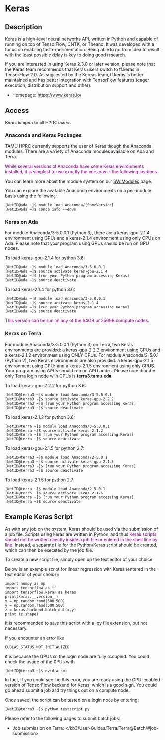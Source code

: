 # Keras

## Description

Keras is a high-level neural networks API, written in Python and capable
of running on top of TensorFlow, CNTK, or Theano. It was developed with
a focus on enabling fast experimentation. Being able to go from idea to
result with the least possible delay is key to doing good research.

If you are interested in using Keras 2.3.0 or later version, please note
that the Keras team recommends that Keras users switch to tf.keras in
TensorFlow 2.0. As suggested by the Kereas team, tf.keras is better
maintained and has better integration with TensorFlow features (eager
execution, distribution support and other).

  - Homepage: [<https://www.keras.io/>](https://www.pytorch.org/)

## Access

Keras is open to all HPRC users.

### Anaconda and Keras Packages

TAMU HPRC currently supports the user of Keras though the Anaconda
modules. There are a variety of Anaconda modules available on Ada and
Terra.

<font color=purple>While several versions of Anaconda have some Keras
environments installed, it is simplest to use exactly the versions in
the following sections.</font>

You can learn more about the module system on our
[SW:Modules](/kb3/Software/useful-tools/SW@Modules/ "wikilink") page.

You can explore the available Anaconda environments on a per-module
basis using the following:

    [NetID@ada ~]$ module load Anaconda/[SomeVersion]
    [NetID@ada ~]$ conda info --envs

### Keras on Ada

For module Anaconda/3-5.0.0.1 (Python 3), there are a keras-gpu-2.1.4
environment using GPUs and a keras-2.1.4 environment using only CPUs on
Ada. Please note that your program using GPUs should be run on GPU
nodes.

To load keras-gpu-2.1.4 for python 3.6:

    [NetID@ada ~]$ module load Anaconda/3-5.0.0.1
    [NetID@ada ~]$ source activate keras-gpu-2.1.4
    [NetID@ada ~]$ [run your Python program accessing Keras]
    [NetID@ada ~]$ source deactivate

To load keras-2.1.4 for python 3.6:

    [NetID@ada ~]$ module load Anaconda/3-5.0.0.1
    [NetID@ada ~]$ source activate keras-2.1.4
    [NetID@ada ~]$ [run your Python program accessing Keras]
    [NetID@ada ~]$ source deactivate

<font color=purple>This version can be run on any of the 64GB or 256GB
compute nodes.</font>

### Keras on Terra

For module Anaconda/3-5.0.0.1 (Python 3) on Terra, two Keras
environments are provided: a keras-gpu-2.2.2 environment using GPUs and
a keras-2.1.2 environment using ONLY CPUs. For module Anaconda/2-5.0.1
(Python 2), two Keras environments are also provided: a keras-gpu-2.1.5
environment using GPUs and a keras-2.1.5 environment using only CPUS.
Your program using GPUs should run on GPU nodes. Please note that the
only Terra login node with GPUs is **terra3.tamu.edu**.

To load keras-gpu-2.2.2 for python 3.6:

    [NetID@terra3 ~]$ module load Anaconda/3-5.0.0.1
    [NetID@terra3 ~]$ source activate keras-gpu-2.2.2
    [NetID@terra3 ~]$ [run your Python program accessing Keras]
    [NetID@terra3 ~]$ source deactivate

To load keras-2.1.2 for python 3.6:

    [NetID@terra ~]$ module load Anaconda/3-5.0.0.1
    [NetID@terra ~]$ source activate keras-2.1.2
    [NetID@terra ~]$ [run your Python program accessing Keras]
    [NetID@terra ~]$ source deactivate

To load keras-gpu-2.1.5 for python 2.7:

    [NetID@terra3 ~]$ module load Anaconda/2-5.0.1
    [NetID@terra3 ~]$ source activate keras-gpu-2.1.5
    [NetID@terra3 ~]$ [run your Python program accessing Keras]
    [NetID@terra3 ~]$ source deactivate

To load keras-2.1.5 for python 2.7:

    [NetID@terra ~]$ module load Anaconda/2-5.0.1
    [NetID@terra ~]$ source activate keras-2.1.5
    [NetID@terra ~]$ [run your Python program accessing Keras]
    [NetID@terra ~]$ source deactivate

## Example Keras Script

As with any job on the system, Keras should be used via the submission
of a job file. Scripts using Keras are written in Python, and thus
<font color=purple>Keras scripts should not be written directly inside a
job file or entered in the shell line by line</font>. Instead, a
separate file for the Python/Keras script should be created, which can
then be executed by the job file.

To create a new script file, simply open up the text editor of your
choice.

Below is an example script for linear regression with Keras (entered in
the text editor of your choice):

    import numpy as np
    import tensorflow as tf
    import tensorflow.keras as keras
    print(keras.__version__)
    x = np.random.rand(500,500)
    y = np.random.rand(500,500)
    z = keras.backend.batch_dot(x,y)
    print (z.shape)

It is recommended to save this script with a .py file extension, but not
necessary.

If you encounter an error like

    CUBLAS_STATUS_NOT_INITIALIZED

it is because the GPUs on the login node are fully occupied. You could
check the usage of the GPUs with

    [NetID@terra3 ~]$ nvidia-smi

In fact, if you could see the this error, you are ready using the
GPU-enabled version of TensorFlow backend for Keras, which is a good
sign. You could go ahead submit a job and try things out on a compute
node.

Once saved, the script can be tested on a login node by entering:

    [NetID@terra3 ~]$ python testscript.py

Please refer to the following pages to submit batch jobs:

  - Job submission on Terra:
    </kb3/User-Guides/Terra/Terra@Batch/#job-submission>
